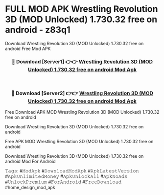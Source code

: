# FULL MOD APK Wrestling Revolution 3D (MOD Unlocked) 1.730.32 free on android - z83q1
Download Wrestling Revolution 3D (MOD Unlocked) 1.730.32 free on android Free Mod APK

<div align="center">
<h3>🔴 Download [Server1] 👉👉 <a href="https://apk-comot.site?title=Wrestling_Revolution_3D_(MOD_Unlocked)_1.730.32_free_on_android">Wrestling Revolution 3D (MOD Unlocked) 1.730.32 free on android Mod Apk</a></h3><br>

<h3>🔴 Download [Server2] 👉👉 <a href="https://apk-comot.site?title=Wrestling_Revolution_3D_(MOD_Unlocked)_1.730.32_free_on_android">Wrestling Revolution 3D (MOD Unlocked) 1.730.32 free on android Mod Apk</a></h3>
</div>


Free Download APK MOD Wrestling Revolution 3D (MOD Unlocked) 1.730.32 free on android

Download Wrestling Revolution 3D (MOD Unlocked) 1.730.32 free on android 

Free APK MOD Wrestling Revolution 3D (MOD Unlocked) 1.730.32 free on android 

Download Wrestling Revolution 3D (MOD Unlocked) 1.730.32 free on android Mod For Android

𝚃𝚊𝚐𝚜: #𝙼𝚘𝚍𝙰𝚙𝚔 #𝙳𝚘𝚠𝚗𝚕𝚘𝚊𝚍𝙼𝚘𝚍𝙰𝚙𝚔 #𝙰𝚙𝚔𝙻𝚊𝚝𝚎𝚜𝚝𝚅𝚎𝚛𝚜𝚒𝚘𝚗 #𝙰𝚙𝚔𝚄𝚗𝚕𝚒𝚖𝚒𝚝𝚎𝚍𝙼𝚘𝚗𝚎𝚢 #𝙰𝚙𝚔𝚄𝚗𝚕𝚘𝚌𝚔𝙰𝚕𝚕 #𝙰𝚙𝚔𝙽𝚘𝙰𝚍𝚜 #𝚄𝚗𝚕𝚘𝚌𝚔𝙿𝚛𝚎𝚖𝚒𝚞𝚖 #𝙵𝚘𝚛𝙰𝚗𝚍𝚛𝚘𝚒𝚍 #𝙵𝚛𝚎𝚎𝙳𝚘𝚠𝚗𝚕𝚘𝚊𝚍 #home_design_mod_apk